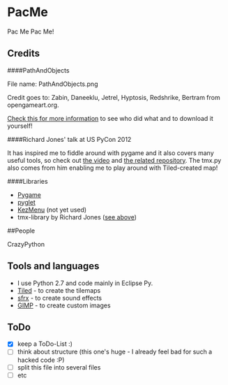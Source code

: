 PacMe
=====


Pac Me Pac Me!


Credits
-------


####PathAndObjects

File name: PathAndObjects.png

Credit goes to: Zabin, Daneeklu, Jetrel, Hyptosis, Redshrike, Bertram from opengameart.org.

[Check this for more information](http://opengameart.org/content/rpg-tiles-cobble-stone-paths-town-objects) to see who did what and to download it yourself!


####Richard Jones' talk at US PyCon 2012

It has inspired me to fiddle around with pygame and it also covers many useful tools, so check out [the video](http://pyvideo.org/video/1718/introduction-to-pygame) and [the related repository](https://bitbucket.org/r1chardj0n3s/pygame-tutorial).
The tmx.py also comes from him enabling me to play around with Tiled-created map!

####Libraries

* [Pygame](http://www.pygame.org/news.html)
* [pyglet](http://www.pyglet.org/)
* [KezMenu](https://pypi.python.org/pypi/KezMenu/) (not yet used)
* tmx-library by Richard Jones ([see above](https://github.com/mcwise/PacMe#richard-jones-talk-at-us-pycon-2012))

##People

CrazyPython

Tools and languages
-------------------

* I use Python 2.7 and code mainly in Eclipse Py.
* [Tiled](http://www.mapeditor.org/) - to create the tilemaps
* [sfrx](http://www.drpetter.se/project_sfx.html) - to create sound effects
* [GIMP](http://www.gimp.org/) - to create custom images


ToDo
----

- [x] keep a ToDo-List :)
- [ ] think about structure (this one's huge - I already feel bad for such a hacked code :P)
- [ ] split this file into several files
- [ ] etc
